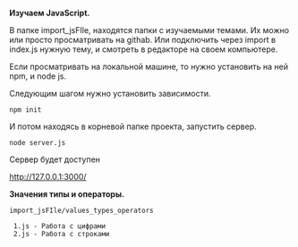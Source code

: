 **Изучаем JavaScript.**

В папке import_jsFIle, находятся папки с изучаемыми темами.
Их можно или просто просматривать на githab. Или подключить через import в index.js
нужную тему, и смотреть в редакторе на своем компьютере.

Если просматривать на локальной машине, то нужно установить на ней npm, и node js.

Следующим шагом нужно установить зависимости.

``
npm init
``

И потом находясь в корневой папке проекта, запустить сервер.

``
node server.js
``

Сервер будет доступен


http://127.0.0.1:3000/


**Значения типы и операторы.**

``import_jsFIle/values_types_operators``

     1.js - Работа с цифрами
     2.js - Работа с строками






